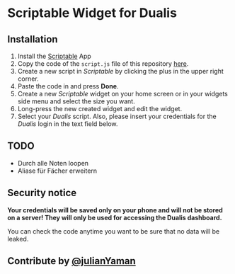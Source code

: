# Scriptable Widget for Dualis
## Installation
1. Install the [Scriptable](https://apps.apple.com/us/app/scriptable/id1405459188?ign-mpt=uo%3D4) App
2. Copy the code of the `script.js` file of this repository [here](https://github.com/corusm/dualis-widget/blob/main/script.js).
3. Create a new script in *Scriptable* by clicking the plus in the upper right corner.
4. Paste the code in and press **Done**.
5. Create a new *Scriptable* widget on your home screen or in your widgets side menu and select
the size you want.
6. Long-press the new created widget and edit the widget. 
7. Select your *Dualis* script. Also, please insert your credentials for the *Dualis* login
in the text field below. 

## TODO
- Durch alle Noten loopen
- Aliase für Fächer erweitern

## Security notice
**Your credentials will be saved only on your phone and will not be stored on a server!
They will only be used for accessing the Dualis dashboard.**

You can check the code anytime you want to be sure that no data will be leaked.

## Contribute by [@julianYaman](https://github.com/julianYaman)
